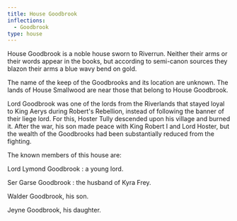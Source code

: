 ```yaml
---
title: House Goodbrook
inflections:
  - Goodbrook
type: house
---
```


House Goodbrook is a noble house sworn to Riverrun. Neither their arms or their words appear in the books, but according to semi-canon sources they blazon their arms a blue wavy bend on gold.

The name of the keep of the Goodbrooks and its location are unknown. The lands of House Smallwood are near those that belong to House Goodbrook.

Lord Goodbrook was one of the lords from the Riverlands that stayed loyal to King Aerys during Robert's Rebellion, instead of following the banner of their liege lord. For this, Hoster Tully descended upon his village and burned it. After the war, his son made peace with King Robert I and Lord Hoster, but the wealth of the Goodbrooks had been substantially reduced from the fighting.

The known members of this house are:

Lord Lymond Goodbrook : a young lord.

Ser Garse Goodbrook : the husband of Kyra Frey.

Walder Goodbrook, his son.

Jeyne Goodbrook, his daughter.


